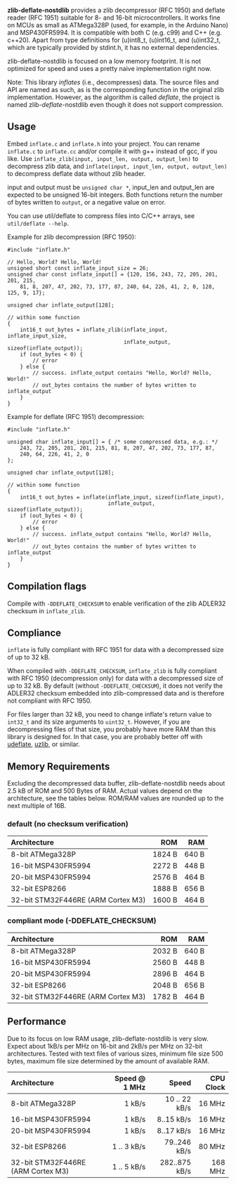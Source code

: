 **zlib-deflate-nostdlib** provides a zlib decompressor (RFC 1950) and deflate
reader (RFC 1951) suitable for 8- and 16-bit microcontrollers. It works
fine on MCUs as small as ATMega328P (used, for example, in the Arduino Nano)
and MSP430FR5994. It is compatible with both C (e.g. c99) and C++
(e.g. c++20). Apart from type definitions for (u)int8\_t, (u)int16\_t,
and (u)int32\_t, which are typically provided by stdint.h, it has no external
dependencies.

zlib-deflate-nostdlib is focused on a low memory footprint. It is not optimized
for speed and uses a pretty naive implementation right now.

Note: This library *inflates* (i.e., decompresses) data. The source files and
API are named as such, as is the corresponding function in the original zlib
implementation. However, as the algorithm is called *deflate*, the project is
named zlib-*deflate*-nostdlib even though it does not support compression.

## Usage

Embed `inflate.c` and `inflate.h` into your project. You can rename `inflate.c`
to `inflate.cc` and/or compile it with g++ instead of gcc, if you like. Use
`inflate_zlib(input, input_len, output, output_len)` to decompress zlib data,
and `inflate(input, input_len, output, output_len)` to decompress deflate data
without zlib header.

input and output must be `unsigned char *`, input\_len and output\_len are
expected to be unsigned 16-bit integers. Both functions return the number of
bytes written to `output`, or a negative value on error.

You can use util/deflate to compress files into C/C++ arrays, see `util/deflate
--help`.

Example for zlib decompression (RFC 1950):

```
#include "inflate.h"

// Hello, World? Hello, World!
unsigned short const inflate_input_size = 26;
unsigned char const inflate_input[] = {120, 156, 243, 72, 205, 201, 201, 215,
    81, 8, 207, 47, 202, 73, 177, 87, 240, 64, 226, 41, 2, 0, 128, 125, 9, 17};

unsigned char inflate_output[128];

// within some function
{
    int16_t out_bytes = inflate_zlib(inflate_input, inflate_input_size,
                                     inflate_output, sizeof(inflate_output));
    if (out_bytes < 0) {
        // error
    } else {
        // success. inflate_output contains "Hello, World? Hello, World!"
        // out_bytes contains the number of bytes written to inflate_output
    }
}

```

Example for deflate (RFC 1951) decompression:

```
#include "inflate.h"

unsigned char inflate_input[] = { /* some compressed data, e.g.: */
    243, 72, 205, 201, 201, 215, 81, 8, 207, 47, 202, 73, 177, 87,
    240, 64, 226, 41, 2, 0
};

unsigned char inflate_output[128];

// within some function
{
    int16_t out_bytes = inflate(inflate_input, sizeof(inflate_input),
                                inflate_output, sizeof(inflate_output));
    if (out_bytes < 0) {
        // error
    } else {
        // success. inflate_output contains "Hello, World? Hello, World!"
        // out_bytes contains the number of bytes written to inflate_output
    }
}

```

## Compilation flags

Compile with `-DDEFLATE_CHECKSUM` to enable verification of the zlib ADLER32
checksum in `inflate_zlib`.

## Compliance

`inflate` is fully compliant with RFC 1951 for data with a decompressed size
of up to 32 kB.

When compiled with `-DDEFLATE_CHECKSUM`, `inflate_zlib` is fully compliant with
RFC 1950 (decompression only) for data with a decompressed size of up to 32 kB.
By default (without `-DDEFLATE_CHECKSUM`), it does not verify the ADLER32
checksum embedded into zlib-compressed data and is therefore not compliant with
RFC 1950.

For files larger than 32 kB, you need to change inflate's return value to
`int32_t` and its size arguments to `uint32_t`. However, if you are
decompressing files of that size, you probably have more RAM than this library
is designed for. In that case, you are probably better off with
[udeflate](https://github.com/jlublin/udeflate),
[uzlib](https://github.com/pfalcon/uzlib), or similar.

## Memory Requirements

Excluding the decompressed data buffer, zlib-deflate-nostdlib needs about
2.5 kB of ROM and 500 Bytes of RAM. Actual values depend on the architecture,
see the tables below. ROM/RAM values are rounded up to the next multiple of
16B.

### default (no checksum verification)

| Architecture | ROM | RAM |
| :--- | ---: | ---: |
| 8-bit ATMega328P | 1824 B | 640 B |
| 16-bit MSP430FR5994 | 2272 B | 448 B |
| 20-bit MSP430FR5994 | 2576 B | 464 B |
| 32-bit ESP8266 | 1888 B | 656 B |
| 32-bit STM32F446RE (ARM Cortex M3) | 1600 B | 464 B |

### compliant mode (-DDEFLATE\_CHECKSUM)

| Architecture | ROM | RAM |
| :--- | ---: | ---: |
| 8-bit ATMega328P | 2032 B | 640 B |
| 16-bit MSP430FR5994 | 2560 B | 448 B |
| 20-bit MSP430FR5994 | 2896 B | 464 B |
| 32-bit ESP8266 | 2048 B | 656 B |
| 32-bit STM32F446RE (ARM Cortex M3) | 1782 B | 464 B |

## Performance

Due to its focus on low RAM usage, zlib-deflate-nostdlib is very slow. Expect
about 1kB/s per MHz on 16-bit and 2kB/s per MHz on 32-bit architectures. Tested
with text files of various sizes, minimum file size 500 bytes, maximum file
size determined by the amount of available RAM.

| Architecture | Speed @ 1 MHz | Speed | CPU Clock |
| :--- | ---: | ---: | ---: |
| 8-bit ATMega328P | 1 kB/s | 10 .. 22 kB/s | 16 MHz |
| 16-bit MSP430FR5994 | 1 kB/s | 8..15 kB/s | 16 MHz |
| 20-bit MSP430FR5994 | 1 kB/s | 8..17 kB/s | 16 MHz |
| 32-bit ESP8266 | 1 .. 3 kB/s | 79..246 kB/s | 80 MHz |
| 32-bit STM32F446RE (ARM Cortex M3) | 1 .. 5 kB/s | 282..875 kB/s | 168 MHz |
